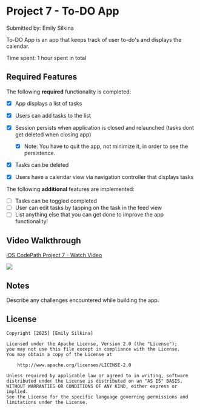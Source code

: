 # Project 7 - To-DO App

Submitted by: Emily Silkina

To-DO App is an app that keeps track of user to-do's and displays the calendar.

Time spent: 1 hour spent in total

## Required Features

The following **required** functionality is completed:

- [X] App displays a list of tasks
- [X] Users can add tasks to the list
- [X] Session persists when application is closed and relaunched (tasks dont get deleted when closing app) 
  - [X] Note: You have to quit the app, not minimize it, in order to see the persistence.
- [X] Tasks can be deleted
- [X] Users have a calendar view via navigation controller that displays tasks	


The following **additional** features are implemented:

- [ ] Tasks can be toggled completed
- [ ] User can edit tasks by tapping on the task in the feed view
- [ ] List anything else that you can get done to improve the app functionality!

## Video Walkthrough

<div>
    <a href="https://www.loom.com/share/56f45371063c43698146e9a4e180f29d">
      <p>iOS CodePath Project 7 - Watch Video</p>
    </a>
    <a href="https://www.loom.com/share/56f45371063c43698146e9a4e180f29d">
      <img style="max-width:300px;" src="https://cdn.loom.com/sessions/thumbnails/56f45371063c43698146e9a4e180f29d-0d9df2a8273756e9-full-play.gif">
    </a>
  </div>

## Notes

Describe any challenges encountered while building the app.

## License

    Copyright [2025] [Emily Silkina]

    Licensed under the Apache License, Version 2.0 (the "License");
    you may not use this file except in compliance with the License.
    You may obtain a copy of the License at

        http://www.apache.org/licenses/LICENSE-2.0

    Unless required by applicable law or agreed to in writing, software
    distributed under the License is distributed on an "AS IS" BASIS,
    WITHOUT WARRANTIES OR CONDITIONS OF ANY KIND, either express or implied.
    See the License for the specific language governing permissions and
    limitations under the License.
